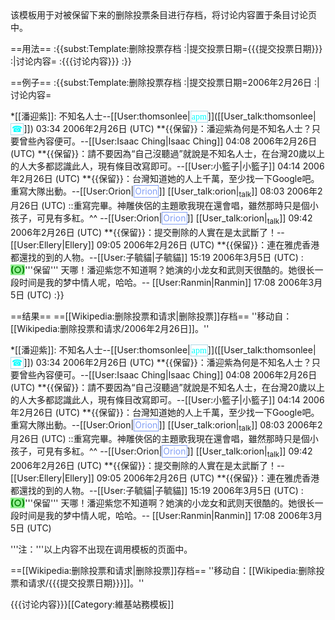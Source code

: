 <noinclude>
该模板用于对被保留下来的删除投票条目进行存档，将讨论内容置于条目讨论页中。

==用法==
:<nowiki>{{subst:Template:删除投票存档</nowiki>
:<nowiki>|提交投票日期={{{提交投票日期}}}</nowiki>
:<nowiki>|讨论内容=</nowiki>
:<nowiki>{{{讨论内容}}}</nowiki>
:<nowiki>}}</nowiki>

==例子==
:<nowiki>{{subst:Template:删除投票存档</nowiki>
:<nowiki>|提交投票日期=2006年2月26日</nowiki>
:<nowiki>|讨论内容=

*[[潘迎紫]]: 不知名人士--[[User:thomsonlee|<span style="padding: 1px; border: 1px solid lightblue; background: white; color: aqua; font-family:黑体;">apm</span>]]([[User_talk:thomsonlee|<span style="padding: 1px; border: 1px solid lightblue; background: white; color: aqua; font-family:黑体;">☎</span>]]) 03:34 2006年2月26日 (UTC)
**{{保留}}：潘迎紫為何是不知名人士？只要曾些內容便可。--[[User:Isaac Ching|Isaac Ching]] 04:08 2006年2月26日 (UTC)
**{{保留}}：請不要因為“自己沒聽過”就說是不知名人士，在台灣20歲以上的人大多都認識此人，現有條目改寫即可。--[[User:小籃子|小籃子]] 04:14 2006年2月26日 (UTC)
**{{保留}}：台灣知道她的人上千萬，至少找一下Google吧。重寫大隊出動。--[[User:Orion|<font style="padding : 0px 1px 1px 1px; border : 1px solid #809EF5; background: #FFFFFF ; color: #809EF5">Orion</font>]] [[User_talk:orion|<sub>talk</sub>]] 08:03 2006年2月26日 (UTC)
::重寫完畢。神雕俠侶的主題歌我現在還會唱，雖然那時只是個小孩子，可見有多紅。^^ --[[User:Orion|<font style="padding : 0px 1px 1px 1px; border : 1px solid #809EF5; background: #FFFFFF ; color: #809EF5">Orion</font>]] [[User_talk:orion|<sub>talk</sub>]] 09:42 2006年2月26日 (UTC)
**{{保留}}：提交刪除的人實在是太武斷了！--[[User:Ellery|Ellery]] 09:05 2006年2月26日 (UTC)
**{{保留}}：連在雅虎香港都還找的到的人物。--[[User:子毓貓|子毓貓]] 15:19 2006年3月5日 (UTC)
: <span style="font-weight: bold; color: green; background-color: lightgreen;">(○)</span>'''保留''' 天哪！潘迎紫您不知道啊？她演的小龙女和武则天很酷的。她很长一段时间是我的梦中情人呢，哈哈。-- [[User:Ranmin|Ranmin]] 17:08 2006年3月5日 (UTC)
</nowiki>
:<nowiki>}}</nowiki>

==结果==
==[[Wikipedia:删除投票和请求|删除投票]]存档==
''移动自：[[Wikipedia:删除投票和请求/2006年2月26日]]。''

*[[潘迎紫]]: 不知名人士--[[User:thomsonlee|<span style="padding: 1px; border: 1px solid lightblue; background: white; color: aqua; font-family:黑体;">apm</span>]]([[User_talk:thomsonlee|<span style="padding: 1px; border: 1px solid lightblue; background: white; color: aqua; font-family:黑体;">☎</span>]]) 03:34 2006年2月26日 (UTC)
**{{保留}}：潘迎紫為何是不知名人士？只要曾些內容便可。--[[User:Isaac Ching|Isaac Ching]] 04:08 2006年2月26日 (UTC)
**{{保留}}：請不要因為“自己沒聽過”就說是不知名人士，在台灣20歲以上的人大多都認識此人，現有條目改寫即可。--[[User:小籃子|小籃子]] 04:14 2006年2月26日 (UTC)
**{{保留}}：台灣知道她的人上千萬，至少找一下Google吧。重寫大隊出動。--[[User:Orion|<font style="padding : 0px 1px 1px 1px; border : 1px solid #809EF5; background: #FFFFFF ; color: #809EF5">Orion</font>]] [[User_talk:orion|<sub>talk</sub>]] 08:03 2006年2月26日 (UTC)
::重寫完畢。神雕俠侶的主題歌我現在還會唱，雖然那時只是個小孩子，可見有多紅。^^ --[[User:Orion|<font style="padding : 0px 1px 1px 1px; border : 1px solid #809EF5; background: #FFFFFF ; color: #809EF5">Orion</font>]] [[User_talk:orion|<sub>talk</sub>]] 09:42 2006年2月26日 (UTC)
**{{保留}}：提交刪除的人實在是太武斷了！--[[User:Ellery|Ellery]] 09:05 2006年2月26日 (UTC)
**{{保留}}：連在雅虎香港都還找的到的人物。--[[User:子毓貓|子毓貓]] 15:19 2006年3月5日 (UTC)
: <span style="font-weight: bold; color: green; background-color: lightgreen;">(○)</span>'''保留''' 天哪！潘迎紫您不知道啊？她演的小龙女和武则天很酷的。她很长一段时间是我的梦中情人呢，哈哈。-- [[User:Ranmin|Ranmin]] 17:08 2006年3月5日 (UTC)

'''注：'''以上内容不出现在调用模板的页面中。
</noinclude>

==[[Wikipedia:删除投票和请求|删除投票]]存档==
''移动自：[[Wikipedia:删除投票和请求/{{{提交投票日期}}}]]。''

{{{讨论内容}}}<noinclude>[[Category:維基站務模板]]</noinclude>